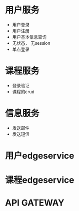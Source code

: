 # 用户服务
- 用户登录
- 用户注册
- 用户基本信息查询
- 无状态， 无session
- 单点登录


# 课程服务
- 登录验证
- 课程的crud

# 信息服务
- 发送邮件
- 发送短信

# 用户edgeservice
# 课程edgeservice
# API GATEWAY
